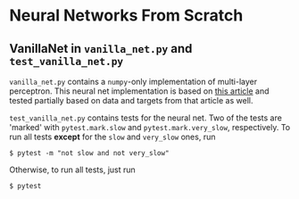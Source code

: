 # Neural Networks From Scratch

## VanillaNet in `vanilla_net.py` and `test_vanilla_net.py`

`vanilla_net.py` contains a `numpy`-only implementation of multi-layer perceptron. This neural net implementation is based on [this article](https://mattmazur.com/2015/03/17/a-step-by-step-backpropagation-example/) and tested partially based on data and targets from that article as well.

`test_vanilla_net.py` contains tests for the neural net. Two of the tests are 'marked' with `pytest.mark.slow` and `pytest.mark.very_slow`, respectively. To run all tests **except** for the `slow` and `very_slow` ones, run

```
$ pytest -m "not slow and not very_slow"
```

Otherwise, to run all tests, just run

```
$ pytest
```
